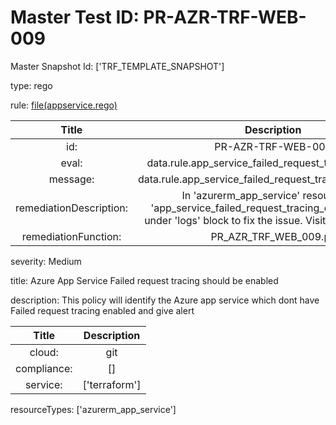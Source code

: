 



# Master Test ID: PR-AZR-TRF-WEB-009


Master Snapshot Id: ['TRF_TEMPLATE_SNAPSHOT']

type: rego

rule: [file(appservice.rego)]  
  
  
  
  

|Title|Description|
| :---: | :---: |
|id: |PR-AZR-TRF-WEB-009|
|eval: |data.rule.app_service_failed_request_tracing_enabled|
|message: |data.rule.app_service_failed_request_tracing_enabled_err|
|remediationDescription: |In 'azurerm_app_service' resource, set 'app_service_failed_request_tracing_enabled = true' under 'logs' block to fix the issue. Visit <a href='https://registry.terraform.io/providers/hashicorp/azurerm/latest/docs/resources/app_service#failed_request_tracing_enabled' target='_blank'>here</a> for details.|
|remediationFunction: |PR_AZR_TRF_WEB_009.py|


severity: Medium

title: Azure App Service Failed request tracing should be enabled

description: This policy will identify the Azure app service which dont have Failed request tracing enabled and give alert  
  
  

|Title|Description|
| :---: | :---: |
|cloud: |git|
|compliance: |[]|
|service: |['terraform']|


resourceTypes: ['azurerm_app_service']


[file(appservice.rego)]: https://github.com/prancer-io/prancer-compliance-test/tree/master/azure/terraform/appservice.rego
